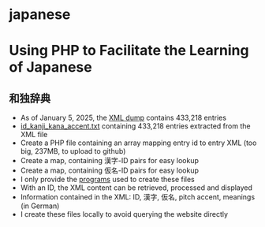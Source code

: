 # japanese
<h1>Using PHP to Facilitate the Learning of Japanese</h1>
<h2>和独辞典</h2>
<ul>
<li>As of January 5, 2025, the <a href="https://wadoku.de/wiki/display/WAD/Downloads+und+Links">XML dump</a> contains 433,218 entries</li>
<li><a href="https://github.com/wingmingchan64/japanese/tree/main/programs/wadoku">id_kanji_kana_accent.txt</a> containing 433,218 entries extracted from the XML file</li>
<li>Create a PHP file containing an array mapping entry id to entry XML (too big, 237MB, to upload to github)</li>
<li>Create a map, containing 漢字-ID pairs for easy lookup</li>
<li>Create a map, containing 仮名-ID pairs for easy lookup</li>
<li>I only provide the <a href="https://github.com/wingmingchan64/japanese/tree/main/programs/wadoku">programs</a> used to create these files</li>
<li>With an ID, the XML content can be retrieved, processed and displayed</li>
<li>Information contained in the XML: ID, 漢字, 仮名, pitch accent, meanings (in German)</li>
<li>I create these files locally to avoid querying the website directly</li>
</ul>